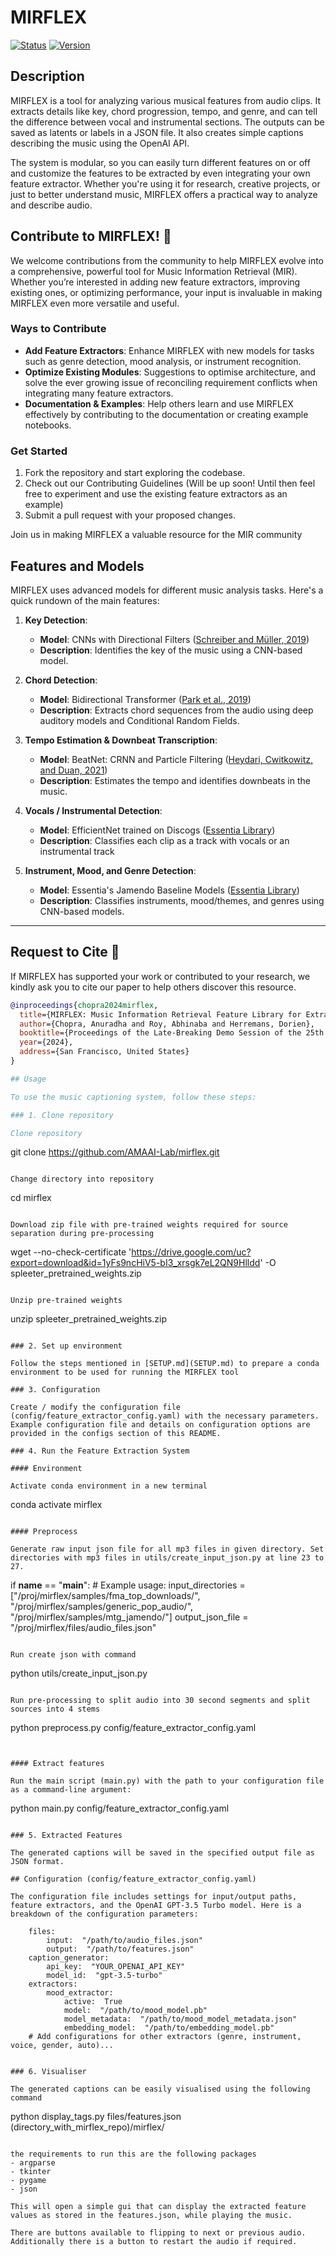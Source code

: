 # MIRFLEX

[![Status](https://img.shields.io/badge/status-stable-green.svg)](https://github.com/AMAAI-Lab/mirflex) [![Version](https://img.shields.io/badge/version-v1.0.0-blue.svg)](https://github.com/AMAAI-Lab/mirflex)

## Description

MIRFLEX is a tool for analyzing various musical features from audio clips. It extracts details like key, chord progression, tempo, and genre, and can tell the difference between vocal and instrumental sections. The outputs can be saved as latents or labels in a JSON file. It also creates simple captions describing the music using the OpenAI API.

The system is modular, so you can easily turn different features on or off and customize the features to be extracted by even integrating your own feature extractor. Whether you're using it for research, creative projects, or just to better understand music, MIRFLEX offers a practical way to analyze and describe audio.

## Contribute to MIRFLEX! 🚀 

We welcome contributions from the community to help MIRFLEX evolve into a comprehensive, powerful tool for Music Information Retrieval (MIR). Whether you’re interested in adding new feature extractors, improving existing ones, or optimizing performance, your input is invaluable in making MIRFLEX even more versatile and useful.

### Ways to Contribute
- **Add Feature Extractors**: Enhance MIRFLEX with new models for tasks such as genre detection, mood analysis, or instrument recognition.
- **Optimize Existing Modules**: Suggestions to optimise architecture, and solve the ever growing issue of reconciling requirement conflicts when integrating many feature extractors.
- **Documentation & Examples**: Help others learn and use MIRFLEX effectively by contributing to the documentation or creating example notebooks.

### Get Started
1. Fork the repository and start exploring the codebase.
2. Check out our Contributing Guidelines (Will be up soon! Until then feel free to experiment and use the existing feature extractors as an example)
3. Submit a pull request with your proposed changes.

Join us in making MIRFLEX a valuable resource for the MIR community

## Features and Models

MIRFLEX uses advanced models for different music analysis tasks. Here's a quick rundown of the main features:

1. **Key Detection**: 
   - **Model**: CNNs with Directional Filters ([Schreiber and Müller, 2019](https://github.com/hendriks73/key-cnn))
   - **Description**: Identifies the key of the music using a CNN-based model.
   
2. **Chord Detection**:
   - **Model**: Bidirectional Transformer ([Park et al., 2019](https://github.com/jayg996/BTC-ISMIR19))
   - **Description**: Extracts chord sequences from the audio using deep auditory models and Conditional Random Fields.

3. **Tempo Estimation & Downbeat Transcription**:
   - **Model**: BeatNet: CRNN and Particle Filtering ([Heydari, Cwitkowitz, and Duan, 2021](https://github.com/mjhydri/BeatNet))
   - **Description**: Estimates the tempo and identifies downbeats in the music.

4. **Vocals / Instrumental Detection**:
   - **Model**: EfficientNet trained on Discogs ([Essentia Library](https://essentia.upf.edu))
   - **Description**: Classifies each clip as a track with vocals or an instrumental track

5. **Instrument, Mood, and Genre Detection**:
   - **Model**: Essentia's Jamendo Baseline Models ([Essentia Library](https://essentia.upf.edu))
   - **Description**: Classifies instruments, mood/themes, and genres using CNN-based models.

---

## Request to Cite 🙏

If MIRFLEX has supported your work or contributed to your research, we kindly ask you to cite our paper to help others discover this resource.

```bibtex
@inproceedings{chopra2024mirflex,
  title={MIRFLEX: Music Information Retrieval Feature Library for Extraction},
  author={Chopra, Anuradha and Roy, Abhinaba and Herremans, Dorien},
  booktitle={Proceedings of the Late-Breaking Demo Session of the 25th International Society for Music Information Retrieval Conference (ISMIR)},
  year={2024},
  address={San Francisco, United States}
}

## Usage

To use the music captioning system, follow these steps:

### 1. Clone repository

Clone repository
```
git clone https://github.com/AMAAI-Lab/mirflex.git
```

Change directory into repository

```
cd mirflex
```

Download zip file with pre-trained weights required for source separation during pre-processing
```
wget --no-check-certificate 'https://drive.google.com/uc?export=download&id=1yFs9ncHiV5-bI3_xrsgk7eL2QN9Hlldd' -O spleeter_pretrained_weights.zip
```

Unzip pre-trained weights 
```
unzip spleeter_pretrained_weights.zip
```

### 2. Set up environment

Follow the steps mentioned in [SETUP.md](SETUP.md) to prepare a conda environment to be used for running the MIRFLEX tool

### 3. Configuration

Create / modify the configuration file (config/feature_extractor_config.yaml) with the necessary parameters. Example configuration file and details on configuration options are provided in the configs section of this README.

### 4. Run the Feature Extraction System

#### Environment

Activate conda environment in a new terminal
```
conda activate mirflex
```

#### Preprocess

Generate raw input json file for all mp3 files in given directory. Set directories with mp3 files in utils/create_input_json.py at line 23 to 27.

```
if __name__ == "__main__":
    # Example usage:
    input_directories = ["/proj/mirflex/samples/fma_top_downloads/", "/proj/mirflex/samples/generic_pop_audio/", "/proj/mirflex/samples/mtg_jamendo/"]
    output_json_file = "/proj/mirflex/files/audio_files.json"

```

Run create json with command

```
python utils/create_input_json.py
```

Run pre-processing to split audio into 30 second segments and split sources into 4 stems

```
python preprocess.py config/feature_extractor_config.yaml
```


#### Extract features

Run the main script (main.py) with the path to your configuration file as a command-line argument:

```
python main.py config/feature_extractor_config.yaml
```

### 5. Extracted Features

The generated captions will be saved in the specified output file as JSON format.

## Configuration (config/feature_extractor_config.yaml)

The configuration file includes settings for input/output paths, feature extractors, and the OpenAI GPT-3.5 Turbo model. Here is a breakdown of the configuration parameters:

    files:
	    input:  "/path/to/audio_files.json"
	    output:  "/path/to/features.json"
	caption_generator:
		api_key:  "YOUR_OPENAI_API_KEY"
		model_id:  "gpt-3.5-turbo"
	extractors:
		mood_extractor:
			active:  True
			model:  "/path/to/mood_model.pb"
			model_metadata:  "/path/to/mood_model_metadata.json"
			embedding_model:  "/path/to/embedding_model.pb"
	# Add configurations for other extractors (genre, instrument, voice, gender, auto)...


### 6. Visualiser

The generated captions can be easily visualised using the following command

```
python display_tags.py files/features.json (directory_with_mirflex_repo)/mirflex/
```

the requirements to run this are the following packages
- argparse
- tkinter
- pygame
- json

This will open a simple gui that can display the extracted feature values as stored in the features.json, while playing the music.

There are buttons available to flipping to next or previous audio. Additionally there is a button to restart the audio if required.